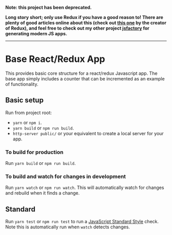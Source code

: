 **Note: this project has been deprecated.**

**Long story short; only use Redux if you have a good reason to! There are plenty of good articles online about this (check out [this one](https://medium.com/@dan_abramov/you-might-not-need-redux-be46360cf367) by the creator of Redux), and feel free to check out my other project [jsfactory](https://github.com/liamjcrewe/jsfactory) for generating modern JS apps.**

---

# Base React/Redux App

This provides basic core structure for a react/redux Javascript app. The base app simply includes a counter that can be incremented as an example of functionality.

## Basic setup
Run from project root:
* `yarn` or `npm i`.
* `yarn build` or `npm run build`.
* `http-server public/` or your equivalent to create a local server for your app.

### To build for production
Run `yarn build` or `npm run build`.

### To build and watch for changes in development
Run `yarn watch` or `npm run watch`. This will automatically watch for changes and rebuild when it finds a change.

## Standard
Run `yarn test` or `npm run test` to run a [JavaScript Standard Style](https://standardjs.com/) check. Note this is automatically run when `watch` detects changes.
